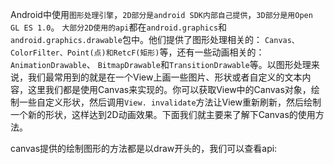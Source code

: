 Android中使用`图形处理引擎`，`2D部分是android SDK内部自己提供`，`3D部分是用Open GL ES 1.0`。
`大部分2D使用的api`都在`android.graphics`和`android.graphics.drawable`包中。他们提供了图形处理相关的： `Canvas、ColorFilter、Point(点)和RetcF(矩形)`等，还有一些动画相关的：`AnimationDrawable`、 `BitmapDrawable`和`TransitionDrawable`等。以图形处理来说，我们最常用到的就是在一个View上画一些图片、形状或者自定义的文本内容，这里我们都是使用Canvas来实现的。你可以获取View中的Canvas对象，绘制一些自定义形状，然后调用`View. invalidate`方法让View重新刷新，然后绘制一个新的形状，这样达到2D动画效果。下面我们就主要来了解下Canvas的使用方法。



canvas提供的绘制图形的方法都是以draw开头的，我们可以查看api:
